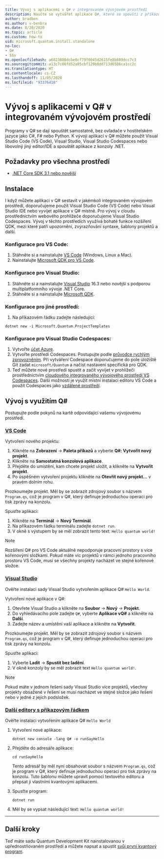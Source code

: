 ```yaml
---
title: Vývoj s aplikacemi v Q# v integrovaném vývojovém prostředí
description: Naučte se vytvářet aplikace Q#, které se spouští z příkazového řádku.
author: bradben
ms.author: v-benbra
ms.date: 8/20/2020
ms.topic: article
ms.custom: how-to
uid: microsoft.quantum.install.standalone
no-loc:
- Q#
- $$v
ms.openlocfilehash: a6823888dcbe8cf79f0045d2615fe8b889dcc7c3
ms.sourcegitcommit: a13c7c86fd52a05cbf129b8dd713d6586ca1cc2c
ms.translationtype: HT
ms.contentlocale: cs-CZ
ms.lasthandoff: 11/05/2020
ms.locfileid: "93376418"
---
```

# <a name="develop-with-no-locq-applications-in-an-ide"></a>Vývoj s aplikacemi v Q# v integrovaném vývojovém prostředí

Programy v Q# se dají spouštět samostatně, bez ovladače v hostitelském jazyce jako C#, F# nebo Python. K vývoji aplikací v Q# můžete použít Visual Studio Code (VS Code), Visual Studio, Visual Studio Codespaces nebo libovolný jiný editor/IDE a spouštět aplikace z konzoly .NET. 

## <a name="prerequisites-for-all-environments"></a>Požadavky pro všechna prostředí

- [.NET Core SDK 3.1 nebo novější](https://www.microsoft.com/net/download)

## <a name="installation"></a>Instalace

I když můžete aplikaci v Q# sestavit v jakémkoli integrovaném vývojovém prostředí, doporučujeme použít Visual Studio Code (VS Code) nebo Visual Studio IDE nebo vyvíjet aplikace v Q# místně. Pro vývoj v cloudu prostřednictvím webového prohlížeče doporučujeme Visual Studio Codespaces. Vývoj v těchto prostředích využívá bohaté funkce rozšíření QDK, mezi které patří upozornění, zvýrazňování syntaxe, šablony projektů a další. 

### <a name="to-configure-for-vs-code"></a>Konfigurace pro VS Code:

1. Stáhněte si a nainstalujte [VS Code](https://code.visualstudio.com/download) (Windows, Linux a Mac).
2. Nainstalujte [Microsoft QDK pro VS Code](https://marketplace.visualstudio.com/items?itemName=quantum.quantum-devkit-vscode).

### <a name="to-configure-for-visual-studio"></a>Konfigurace pro Visual Studio:

1. Stáhněte si a nainstalujte [Visual Studio](https://visualstudio.microsoft.com/downloads/) 16.3 nebo novější s podporou multiplatformního vývoje .NET Core.
2. Stáhněte si a nainstalujte [Microsoft QDK](https://marketplace.visualstudio.com/items?itemName=quantum.DevKit).

### <a name="to-configure-for-another-environment"></a>Konfigurace pro jiné prostředí: 

1. Na příkazovém řádku zadejte následující:

```dotnetcli
dotnet new -i Microsoft.Quantum.ProjectTemplates
```

### <a name="to-configure-for-visual-studio-codespaces"></a>Konfigurace pro Visual Studio Codespaces:

1. Vytvořte [účet Azure](https://azure.microsoft.com/free/).
2. Vytvořte prostředí Codespaces. Postupujte podle [průvodce rychlým zprovozněním](https://docs.microsoft.com/visualstudio/codespaces/quickstarts/browser). Při vytváření Codespace doporučujeme do pole úložiště Git zadat `microsoft/Quantum` a načíst nastavení specifická pro QDK.
3. Teď můžete nové prostředí spustit a začít vyvíjet v prohlížeči prostřednictvím [cloudového integrovaného vývojového prostředí VS Codespaces](https://online.visualstudio.com/environments). Další možností je využít místní instalaci editoru VS Code a použít Codespaces jako [vzdálené prostředí](https://docs.microsoft.com/visualstudio/online/how-to/vscode).

## <a name="develop-with-no-locq"></a>Vývoj s využitím Q#

Postupujte podle pokynů na kartě odpovídající vašemu vývojovému prostředí.

### <a name="vs-code"></a>[VS Code](#tab/tabid-vscode)

Vytvoření nového projektu:

1. Klikněte na **Zobrazení** -> **Paleta příkazů** a vyberte **Q#: Vytvořit nový projekt**.
2. Klikněte na **Samostatná konzolová aplikace**.
3. Přejděte do umístění, kam chcete projekt uložit, a klikněte na **Vytvořit projekt**.
4. Po úspěšném vytvoření projektu klikněte na **Otevřít nový projekt...** v pravém dolním rohu.

Prozkoumejte projekt. Měl by se zobrazit zdrojový soubor s názvem `Program.qs`, což je program v Q#, který definuje jednoduchou operaci pro tisk zprávy na konzolu.

Spusťte aplikaci:

1. Klikněte na **Terminál** -> **Nový Terminál**.
2. Na příkazovém řádku terminálu zadejte `dotnet run`.
3. V okně s výstupem by se měl zobrazit tento text: `Hello quantum world!`

> [!NOTE]
> Rozšíření Q# pro VS Code aktuálně nepodporuje pracovní prostory s více kořenovými složkami. Pokud máte víc projektů v rámci jednoho pracovního prostoru VS Code, musí se všechny projekty nacházet ve stejné kořenové složce.

### <a name="visual-studio"></a>[Visual Studio](#tab/tabid-vs)

Ověřte instalaci sady Visual Studio vytvořením aplikace Q# `Hello World`.

Vytvoření nové aplikace v Q#:

1. Otevřete Visual Studio a klikněte na **Soubor** -> **Nový** -> **Projekt**.
2. Do vyhledávacího pole zadejte `Q#`, vyberte **Aplikace vQ#** a klikněte na **Další**.
3. Zadejte název a umístění vaší aplikace a klikněte na **Vytvořit**.


Prozkoumejte projekt. Měl by se zobrazit zdrojový soubor s názvem `Program.qs`, což je program v Q#, který definuje jednoduchou operaci pro tisk zprávy na konzolu.

Spusťte aplikaci:

1. Vyberte **Ladit** -> **Spustit bez ladění**.
2. V okně konzoly by se měl zobrazit text `Hello quantum world!`.

> [!NOTE]
> Pokud máte v jednom řešení sady Visual Studio více projektů, všechny projekty obsažené v řešení se musí nacházet ve stejné složce jako řešení nebo v jedné z jejích podsložek.  

### <a name="other-editors-with-the-command-prompt"></a>[Další editory s příkazovým řádkem](#tab/tabid-cmdline)

Ověřte instalaci vytvořením aplikace Q# `Hello World`

1. Vytvoření nové aplikace:

    ```dotnetcli
    dotnet new console -lang Q# -o runSayHello
    ```

1. Přejděte do adresáře aplikace:

    ```dotnetcli
    cd runSayHello
    ```

    Tento adresář by měl nyní obsahovat soubor s názvem `Program.qs`, což je program v Q#, který definuje jednoduchou operaci pro tisk zprávy na konzolu. Tuto šablonu můžete upravit pomocí textového editoru a přepsat ji vlastními kvantovými aplikacemi. 

1. Spusťte program:

    ```dotnetcli
    dotnet run
    ```

1. Měl by se vypsat následující text: `Hello quantum world!`

***

## <a name="next-steps"></a>Další kroky

Teď máte sadu Quantum Development Kit nainstalovanou v upřednostňovaném prostředí a můžete napsat a spustit [svůj první kvantový program](xref:microsoft.quantum.quickstarts.qrng).

